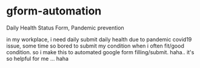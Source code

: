 # gform-automation
Daily Health Status Form, Pandemic prevention

in my workplace, i need daily submit daily health due to pandemic covid19 issue, some time so bored to submit my condition when i often fit/good condition. so i make this to automated google form filling/submit. haha..
it's so helpful for me ... haha
